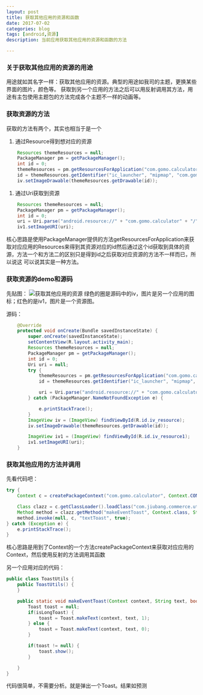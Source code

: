 ```yaml
---
layout: post
title: 获取其他应用的资源和函数
date: 2017-07-02
categories: blog
tags: [android,资源]
description: 当前应用获取其他应用的资源和函数的方法

---
```


### 关于获取其他应用的资源的用途
用途就如其名字一样：获取其他应用的资源。典型的用途如我司的主题，更换某些界面的图片，颜色等。
获取到另一个应用的方法之后可以用反射调用其方法，用途有主包使用主题包的方法完成各个主题不一样的动画等。

### 获取资源的方法
获取的方法有两个，其实也相当于是一个
1. 通过Resource得到想对应的资源
```java
    Resources themeResources = null;
    PackageManager pm = getPackageManager();
    int id = 0;
    themeResources = pm.getResourcesForApplication("com.gomo.calculator");
    id = themeResources.getIdentifier("ic_launcher", "mipmap", "com.gomo.calculator");
    iv.setImageDrawable(themeResources.getDrawable(id));
```
1. 通过Uri获取到资源
```java
    Resources themeResources = null;
    PackageManager pm = getPackageManager();
    int id = 0;
    uri = Uri.parse("android.resource://" + "com.gomo.calculator" + "/" + themeResources.getIdentifier("history_to_calculator", "drawable", "com.gomo.calculator"));
    iv1.setImageURI(uri);
```
核心思路是使用PackageManager提供的方法getResourcesForApplication来获取对应应用的Resources来得到其资源对应的id然后通过这个id获取到具体的资源，方法一个和方法二的区别只是得到id之后获取对应资源的方法不一样而已，所以说这
可以说其实是一种方法。
### 获取资源的demo和源码
先贴图：
![获取其他应用的资源](http://oogbkd3ln.bkt.clouddn.com/resource_demo.jpg)
绿色的圈是源码中的iv，图片是另一个应用的图标；红色的是iv1，图片是一个资源图。

源码：
```java
    @Override
    protected void onCreate(Bundle savedInstanceState) {
        super.onCreate(savedInstanceState);
        setContentView(R.layout.activity_main);
        Resources themeResources = null;
        PackageManager pm = getPackageManager();
        int id = 0;
        Uri uri = null;
        try {
            themeResources = pm.getResourcesForApplication("com.gomo.calculator");
            id = themeResources.getIdentifier("ic_launcher", "mipmap", "com.gomo.calculator");

            uri = Uri.parse("android.resource://" + "com.gomo.calculator" + "/" + themeResources.getIdentifier("history_to_calculator", "drawable", "com.gomo.calculator"));
        } catch (PackageManager.NameNotFoundException e) {

            e.printStackTrace();
        }
        ImageView iv = (ImageView) findViewById(R.id.iv_resource);
        iv.setImageDrawable(themeResources.getDrawable(id));

        ImageView iv1 = (ImageView) findViewById(R.id.iv_resource1);
        iv1.setImageURI(uri);
    }
```
### 获取其他应用的方法并调用
先看代码吧：
```java
try {
    Context c = createPackageContext("com.gomo.calculator", Context.CONTEXT_INCLUDE_CODE | Context.CONTEXT_IGNORE_SECURITY);

    Class clazz = c.getClassLoader().loadClass("com.jiubang.commerce.utils.ToastUtils");
    Method method = clazz.getMethod("makeEventToast", Context.class, String.class, boolean.class);
    method.invoke(null, c, "textToast", true);
} catch (Exception e) {
    e.printStackTrace();
}
```
核心思路是用到了Context的一个方法createPackageContext来获取对应应用的Context，然后使用反射的方法调用其函数

另一个应用对应的代码：
```java
public class ToastUtils {
    public ToastUtils() {
    }

    public static void makeEventToast(Context context, String text, boolean isLongToast) {
        Toast toast = null;
        if(isLongToast) {
            toast = Toast.makeText(context, text, 1);
        } else {
            toast = Toast.makeText(context, text, 0);
        }

        if(toast != null) {
            toast.show();
        }

    }
}
```
代码很简单，不需要分析。就是弹出一个Toast。结果如预测
